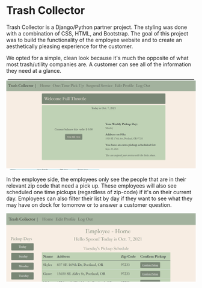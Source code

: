 # Trash Collector

Trash Collector is a Django/Python partner project.  The styling was done with a combination of CSS, HTML, and Bootstrap.  The goal of this project was to build the functionality of the employee website and to create an aesthetically pleasing experience for the customer.  

We opted for a simple, clean look because it's much the opposite of what most trash/utility companies are.  A customer can see all of the information they need at a glance.  

![Image](ScreenShots/CustomerHome.png)

In the employee side, the employees only see the people that are in their relevant zip code that need a pick up.  These employees will also see scheduled one time pickups (regardless of zip-code) if it's on their current day.  Employees can also filter their list by day if they want to see what they may have on dock for tomorrow or to answer a customer question.  

![Image](/ScreenShots/EmployeeHome.png)
